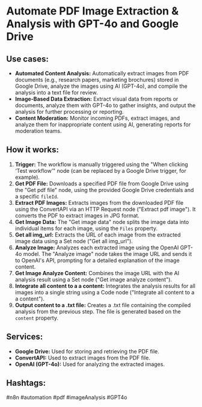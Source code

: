 # Automate PDF Image Extraction & Analysis with GPT-4o and Google Drive

## Use cases:

- **Automated Content Analysis:** Automatically extract images from PDF documents (e.g., research papers, marketing brochures) stored in Google Drive, analyze the images using AI (GPT-4o), and compile the analysis into a text file for review.
- **Image-Based Data Extraction:** Extract visual data from reports or documents, analyze them with GPT-4o to gather insights, and output the analysis for further processing or reporting.
- **Content Moderation:** Monitor incoming PDFs, extract images, and analyze them for inappropriate content using AI, generating reports for moderation teams.

## How it works:

1.  **Trigger:** The workflow is manually triggered using the "When clicking ‘Test workflow’" node (can be replaced by a Google Drive trigger, for example).
2.  **Get PDF File:** Downloads a specified PDF file from Google Drive using the "Get pdf file" node, using the provided Google Drive credentials and a specific `fileId`.
3.  **Extract PDF Images:** Extracts images from the downloaded PDF file using the ConvertAPI via an HTTP Request node ("Extract pdf image"). It converts the PDF to extract images in JPG format.
4.  **Get Image Data:** The "Get image data" node splits the image data into individual items for each image, using the `Files` property.
5.  **Get all img_url:** Extracts the URL of each image from the extracted image data using a Set node ("Get all img_url").
6.  **Analyze Image:** Analyzes each extracted image using the OpenAI GPT-4o model. The "Analyze image" node takes the image URL and sends it to OpenAI's API, prompting for a detailed explanation of the image content.
7.  **Get Image Analyze Content:** Combines the image URL with the AI analysis result using a Set node ("Get image analyze content").
8.  **Integrate all content to a a content:** Integrates the analysis results for all images into a single string using a Code node ("Integrate all content to a a content").
9.  **Output content to a .txt file:** Creates a .txt file containing the compiled analysis from the previous step. The file is generated based on the `content` property.

## Services:

-   **Google Drive:** Used for storing and retrieving the PDF file.
-   **ConvertAPI:** Used to extract images from the PDF file.
-   **OpenAI (GPT-4o):** Used for analyzing the extracted images.

## Hashtags:

#n8n #automation #pdf #imageAnalysis #GPT4o
